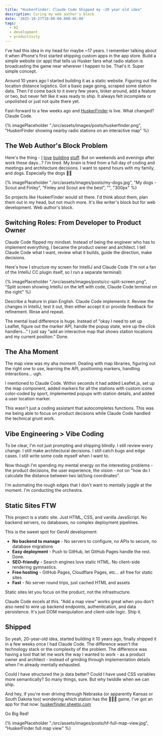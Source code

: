```yaml
---
title: "HuskerFinder: Claude Code Shipped my ~20 year old idea"
description: Curing my web author's block
date: '2025-10-27T10:00:00.000-05:00'
tags:
  - AI
  - development
  - productivity
---
```


I've had this idea in my head for maybe ~17 years. I remember talking about it when iPhone's first started shipping custom apps in the app store. Build a simple website (or app) that tells us Husker fans what radio station is broadcasting the game near wherever I happen to be. That's it. Super simple concept.

Around 10 years ago I started building it as a static website. Figuring out the location distance logistics. Got a basic page going, scraped some station data. Then I'd come back to it every few years, tinker around, add a feature or two, but never felt like it was ready to ship. It always felt incomplete or unpolished or just not quite there yet.

Fast-forward to a few weeks ago and [HuskerFinder](https://huskerfinder.sheetsj.com) is live. What changed? Claude Code.

{% imagePlaceholder "./src/assets/images/posts/huskerfinder.png", "HuskerFinder showing nearby radio stations on an interactive map" %}

## The Web Author's Block Problem

Here's the thing - [I](/about/) [love](https://twitter.sheetsj.com/1185612834991988737/) [building](https://twitter.sheetsj.com/1374171248813608968/) [stuff](https://gaspumpr.com/). But on weekends and evenings after work these days...? I'm tired. My brain is fried from a full day of coding and meetings and architecture decisions. I want to spend hours with my family, and dogs. Especially the dogs 🐶🐶

{% imagePlaceholder "./src/assets/images/posts/my-dogs.jpg", "My dogs - Scout and Finley", "Finley and Scout are the best", "", "300px" %}

So projects like HuskerFinder would sit there. I'd think about them, plan them out in my head, but not much more. It's like writer's block but for web development. Web author's block.

## Switching Roles: From Developer to Product Owner

Claude Code flipped my mindset. Instead of being the engineer who has to implement everything, I became the product owner and architect. I tell Claude Code what I want, review what it builds, guide the direction, make decisions.

Here's how I structure my screen for IntelliJ and Claude Code (I'm not a fan of the IntelliJ CC plugin itself, so I run a separate terminal):

{% imagePlaceholder "./src/assets/images/posts/cc-split-screen.png", "Split screen showing IntelliJ on the left with code, Claude Code terminal on the right" %}

Describe a feature in plain English. Claude Code implements it. Review the changes in IntelliJ, test it out, then either accept it or provide feedback for refinement. Rinse and repeat.

The mental load difference is huge. Instead of "okay I need to set up Leaflet, figure out the marker API, handle the popup state, wire up the click handlers..." I just say "add an interactive map that shows station locations and my current position." Done.

## The Aha Moment

The map view was my aha moment. Dealing with map libraries, figuring out the right one to use, learning the API, positioning markers, handling interactions... ugh.

I mentioned to Claude Code. Within seconds it had added Leaflet.js, set up the map component, added markers for all the stations with custom icons color-coded by sport, implemented popups with station details, and added a user location marker.

This wasn't just a coding assistant that autocompletes functions. This was me being able to focus on product decisions while Claude Code handled the technical grunt work.

## Vibe Engineering > Vibe Coding

To be clear, I'm not just prompting and shipping blindly. I still review every change. I still make architectural decisions. I still catch bugs and edge cases. I still write some code myself when I want to.

Now though I'm spending my mental energy on the interesting problems - the product decisions, the user experience, the vision - not on "how do I calculate the distance between two lat/long coordinates".

I'm automating the rough edges that I don't want to mentally juggle at the moment. I'm conducting the orchestra.

## Static Sites FTW

This project is a static site. Just HTML, CSS, and vanilla JavaScript. No backend servers, no databases, no complex deployment pipelines.

This is the sweet spot for GenAI development:
- **No backend to manage** - No servers to configure, no APIs to secure, no database migrations
- **Easy deployment** - Push to GitHub, let GitHub Pages handle the rest. Done.
- **SEO-friendly** - Search engines love static HTML. No client-side rendering gymnastics.
- **Free hosting** - GitHub Pages, Cloudflare Pages, etc... all free for static sites
- **Fast** - No server round trips, just cached HTML and assets

Static sites let you focus on the product, not the infrastructure.

Claude Code excels at this. "Add a map view" works great when you don't also need to wire up backend endpoints, authentication, and data persistence. It's just DOM manipulation and client-side logic. Ship it.

## Shipped

So yeah, 20-year-old idea, started building it 10 years ago, finally shipped it in a few weeks once I had Claude Code. The difference wasn't the technology stack or the complexity of the problem. The difference was having a tool that let me work the way I wanted to work - as a product owner and architect - instead of grinding through implementation details when I'm already mentally exhausted.

Could I have structured the js data better? Could I have used CSS variables more semantically? So many things, sure. But why twiddle when we can ship.

And hey, if you're ever driving through Nebraska (or apparently Kansas or South Dakota too) wondering which station has the 🏈🏐🏀 game, I've got an app for that now: [huskerfinder.sheetsj.com](https://huskerfinder.sheetsj.com)

Go Big Red!

{% imagePlaceholder "./src/assets/images/posts/hf-full-map-view.jpg", "HuskerFinder full map view" %}
